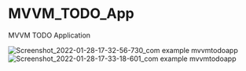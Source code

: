 # MVVM_TODO_App
MVVM TODO Application

![Screenshot_2022-01-28-17-32-56-730_com example mvvmtodoapp](https://user-images.githubusercontent.com/97365258/152212470-33b34735-f164-4190-ad23-3c56e98f44e2.jpg)
![Screenshot_2022-01-28-17-33-18-601_com example mvvmtodoapp](https://user-images.githubusercontent.com/97365258/152212482-7e97e6e0-e9d5-412c-ae22-01c86e3f13d9.jpg)


